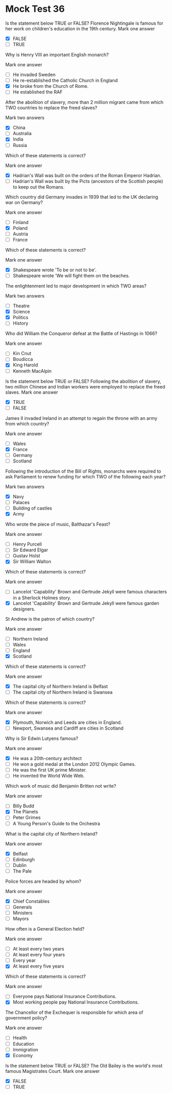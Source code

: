 # Mock Test 36

Is the statement below TRUE or FALSE?
Florence Nightingale is famous for her work on children's education in the 19th century.
Mark one answer

- [x]  FALSE
- [ ]  TRUE

Why is Henry VIII an important English monarch?

Mark one answer

- [ ]  He invaded Sweden
- [ ]  He re-established the Catholic Church in England
- [x]  He broke from the Church of Rome.
- [ ]  He established the RAF

After the abolition of slavery, more than 2 million migrant came from which TWO countries to replace the freed slaves?

Mark two answers

- [x]  China
- [ ]  Australia
- [x]  India
- [ ]  Russia

Which of these statements is correct?

Mark one answer

- [x]  Hadrian's Wall was built on the orders of the Roman Emperor Hadrian.
- [ ]  Hadrian's Wall was built by the Picts (ancestors of the Scottish people) to keep out the Romans.

Which country did Germany invades in 1939 that led to the UK declaring war on Germany?

Mark one answer

- [ ]  Finland
- [x]  Poland
- [ ]  Austria
- [ ]  France

Which of these statements is correct?

Mark one answer

- [x]  Shakespeare wrote 'To be or not to be'.
- [ ]  Shakespeare wrote 'We will fight them on the beaches.

The enlightenment led to major development in which TWO areas?

Mark two answers

- [ ]  Theatre
- [x]  Science
- [x]  Politics
- [ ]  History

Who did William the Conqueror defeat at the Battle of Hastings in 1066?

Mark one answer

- [ ]  Kin Cnut
- [ ]  Boudicca
- [x]  King Harold
- [ ]  Kenneth MacAlpin

Is the statement below TRUE or FALSE?
Following the abolition of slavery, two million Chinese and Indian workers were employed to replace the freed slaves.
Mark one answer

- [x]  TRUE
- [ ]  FALSE

James II invaded Ireland in an attempt to regain the throne with an army from which country?

Mark one answer

- [ ]  Wales
- [x]  France
- [ ]  Germany
- [ ]  Scotland

Following the introduction of the Bill of Rights, monarchs were required to ask Parliament to renew funding for which TWO of the following each year?

Mark two answers

- [x]  Navy
- [ ]  Palaces
- [ ]  Building of castles
- [x]  Army

Who wrote the piece of music, Balthazar's Feast?

Mark one answer

- [ ]  Henry Purcell
- [ ]  Sir Edward Elgar
- [ ]  Gustav Holst
- [x]  Sir William Walton

Which of these statements is correct?

Mark one answer

- [ ]  Lancelot 'Capability' Brown and Gertrude Jekyll were famous characters in a Sherlock Holmes story.
- [x]  Lancelot 'Capability' Brown and Gertrude Jekyll were famous garden designers.

St Andrew is the patron of which country?

Mark one answer

- [ ]  Northern Ireland
- [ ]  Wales
- [ ]  England
- [x]  Scotland

Which of these statements is correct?

Mark one answer

- [x]  The capital city of Northern Ireland is Belfast
- [ ]  The capital city of Northern Ireland is Swansea

Which of these statements is correct?

Mark one answer

- [x]  Plymouth, Norwich and Leeds are cities in England.
- [ ]  Newport, Swansea and Cardiff are cities in Scotland

Why is Sir Edwin Lutyens famous?

Mark one answer

- [x]  He was a 20th-century architect
- [ ]  He won a gold medal at the London 2012 Olympic Games.
- [ ]  He was the first UK prime Minister.
- [ ]  He invented the World Wide Web.

Which work of music did Benjamin Britten not write?

Mark one answer

- [ ]  Billy Budd
- [x]  The Planets
- [ ]  Peter Grimes
- [ ]  A Young Person's Guide to the Orchestra

What is the capital city of Northern Ireland?

Mark one answer

- [x]  Belfast
- [ ]  Edinburgh
- [ ]  Dublin
- [ ]  The Pale

Police forces are headed by whom?

Mark one answer

- [x]  Chief Constables
- [ ]  Generals
- [ ]  Ministers
- [ ]  Mayors

How often is a General Election held?

Mark one answer

- [ ]  At least every two years
- [ ]  At least every four years
- [ ]  Every year
- [x]  At least every five years

Which of these statements is correct?

Mark one answer

- [ ]  Everyone pays National Insurance Contributions.
- [x]  Most working people pay National Insurance Contributions.

The Chancellor of the Exchequer is responsible for which area of government policy?

Mark one answer

- [ ]  Health
- [ ]  Education
- [ ]  Immigration
- [x]  Economy

Is the statement below TRUE or FALSE?
The Old Bailey is the world's most famous Magistrates Court.
Mark one answer

- [x]  FALSE
- [ ]  TRUE